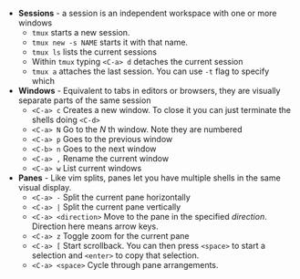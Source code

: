 -   **Sessions** - a session is an independent workspace with one or more windows
    -   `tmux` starts a new session.
    -   `tmux new -s NAME` starts it with that name.
    -   `tmux ls` lists the current sessions
    -   Within `tmux` typing `<C-a> d` detaches the current session
    -   `tmux a` attaches the last session. You can use `-t` flag to specify which
-   **Windows** - Equivalent to tabs in editors or browsers, they are visually separate parts of the same session
    -   `<C-a> c` Creates a new window. To close it you can just terminate the shells doing `<C-d>`
    -   `<C-a> N` Go to the _N_ th window. Note they are numbered
    -   `<C-a> p` Goes to the previous window
    -   `<C-b> n` Goes to the next window
    -   `<C-a> ,` Rename the current window
    -   `<C-a> w` List current windows
-   **Panes** - Like vim splits, panes let you have multiple shells in the same visual display.
    -   `<C-a> -` Split the current pane horizontally
    -   `<C-a> |` Split the current pane vertically
    -   `<C-a> <direction>` Move to the pane in the specified _direction_. Direction here means arrow keys.
    -   `<C-a> z` Toggle zoom for the current pane
    -   `<C-a> [` Start scrollback. You can then press `<space>` to start a selection and `<enter>` to copy that selection.
    -   `<C-a> <space>` Cycle through pane arrangements.